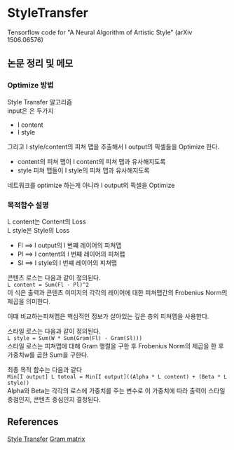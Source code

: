 # StyleTransfer
Tensorflow code for "A Neural Algorithm of Artistic Style" (arXiv 1506.06576) 

## 논문 정리 및 메모
### Optimize 방법
Style Transfer 알고리즘  
input은 은 두가지
- I content
- I style

그리고 I style/content의 피쳐 맵을 추출해서 
I output의 픽셀들을 Optimize 한다.
- content의 피쳐 맵이 I content의 피쳐 맵과 유사해지도록  
- style 피쳐 맵들이 I style의 피쳐 맵과 유사해지도록

네트워크를 optimize 하는게 아니라 I output의 픽셀을 Optimize

### 목적함수 설명
L content는 Content의 Loss  
L style은 Style의 Loss

- Fl ==> I output의 l 번쨰 레이어의 피쳐맵
- Pl ==> I content의 l 번쨰 레이어의 피쳐맵
- Sl ==> I style의 l 번쨰 레이어의 피쳐맵

콘텐츠 로스는 다음과 같이 정의된다.  
```L content = Sum(Fl - Pl)^2```  
이 식은 출력과 콘텐츠 이미지의 각각의 레이어에 대한 피쳐맵간의 Frobenius Norm의 제곱을 의미한다.


이떄 비교하는피쳐맵은 핵심적인 정보가 살아있는 깊은 층의 피쳐맵을 사용한다.

스타일 로스는 다음과 같이 정의된다.  
```L style = Sum(W * Sum(Gram(Fl) - Gram(Sl)))```  
스타일 로스는 피쳐맵에 대해 Gram 행렬을 구한 후 Frobenius Norm의 제곱을 한 후 가중치w를 곱한 Sum을 구한다.

최종 목적 함수는 다음과 같다  
```Min[I output] L totoal = Min[I output]((Alpha * L content) + (Beta * L style))```  
Alpha와 Beta는 각각의 로스에 가중치를 주는 변수로 이 가중치에 따라 출력이 스타일 중점인지, 콘텐츠 중심인지 결정된다.

## References
[Style Transfer](https://blog.lunit.io/2017/04/27/style-transfer/)
[Gram matrix](https://ko.wikipedia.org/wiki/그람_행렬)